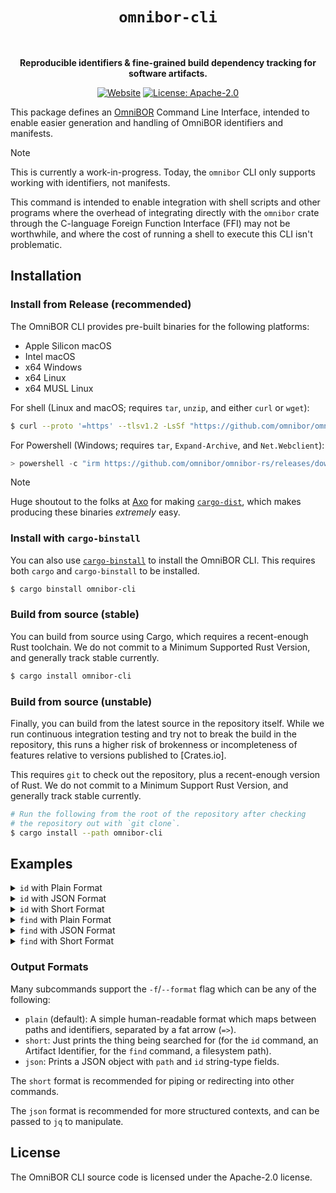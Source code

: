 
<div align="center">

# `omnibor-cli`

<br>

__Reproducible identifiers &amp; fine-grained build dependency tracking for software artifacts.__

[![Website](https://img.shields.io/badge/website-omnibor.io-blue)](https://omnibor.io) [![License: Apache-2.0](https://img.shields.io/badge/license-Apache--2.0-blue)](https://github.com/omnibor/omnibor-rs/blob/main/LICENSE)

</div>

This package defines an [OmniBOR] Command Line Interface, intended to enable
easier generation and handling of OmniBOR identifiers and manifests.

> [!NOTE]
> This is currently a work-in-progress. Today, the `omnibor` CLI only supports
> working with identifiers, not manifests.

This command is intended to enable integration with shell scripts and other
programs where the overhead of integrating directly with the `omnibor` crate
through the C-language Foreign Function Interface (FFI) may not be worthwhile,
and where the cost of running a shell to execute this CLI isn't problematic.

## Installation

### Install from Release (recommended)

The OmniBOR CLI provides pre-built binaries for the following platforms:

- Apple Silicon macOS
- Intel macOS
- x64 Windows
- x64 Linux
- x64 MUSL Linux

For shell (Linux and macOS; requires `tar`, `unzip`, and either `curl` or `wget`):

```sh
$ curl --proto '=https' --tlsv1.2 -LsSf "https://github.com/omnibor/omnibor-rs/releases/download/omnibor-cli-v0.6.0/omnibor-cli-installer.sh" | sh
```

For Powershell (Windows; requires `tar`, `Expand-Archive`, and `Net.Webclient`):

```powershell
> powershell -c "irm https://github.com/omnibor/omnibor-rs/releases/download/omnibor-cli-v0.6.0/omnibor-cli-installer.ps1 | iex"
```

> [!NOTE]
> Huge shoutout to the folks at [Axo] for making [`cargo-dist`], which makes
> producing these binaries _extremely_ easy.

### Install with `cargo-binstall`

You can also use [`cargo-binstall`] to install the OmniBOR CLI. This requires
both `cargo` and `cargo-binstall` to be installed.

```sh
$ cargo binstall omnibor-cli
```

### Build from source (stable)

You can build from source using Cargo, which requires a recent-enough
Rust toolchain. We do not commit to a Minimum Supported Rust Version,
and generally track stable currently.

```sh
$ cargo install omnibor-cli
```

### Build from source (unstable)

Finally, you can build from the latest source in the repository itself.
While we run continuous integration testing and try not to break the
build in the repository, this runs a higher risk of brokenness or
incompleteness of features relative to versions published to [Crates.io].

This requires `git` to check out the repository, plus a recent-enough
version of Rust. We do not commit to a Minimum Support Rust Version,
and generally track stable currently.

```sh
# Run the following from the root of the repository after checking
# the repository out with `git clone`.
$ cargo install --path omnibor-cli
```

## Examples


<details>
<summary><code>id</code> with Plain Format</summary>

```sh
$ omnibor id create Cargo.toml
# Cargo.toml => gitoid:blob:sha256:c54d66281dea2bf213083f9bd3345d89dc6657fa554b1c9ef14cfe4bab14893f
```
</details>



<details>
<summary><code>id</code> with JSON Format</summary>

```sh
$ omnibor id create Cargo.toml -f json
# {"id":"gitoid:blob:sha256:c54d66281dea2bf213083f9bd3345d89dc6657fa554b1c9ef14cfe4bab14893f","path":"Cargo.toml"}
```
</details>



<details>
<summary><code>id</code> with Short Format</summary>

```sh
$ omnibor id create Cargo.toml -f short
# gitoid:blob:sha256:c54d66281dea2bf213083f9bd3345d89dc6657fa554b1c9ef14cfe4bab14893f
```
</details>



<details>
<summary><code>find</code> with Plain Format</summary>

```sh
$ omnibor id find gitoid:blob:sha256:c54d66281dea2bf213083f9bd3345d89dc6657fa554b1c9ef14cfe4bab14893f .
# gitoid:blob:sha256:c54d66281dea2bf213083f9bd3345d89dc6657fa554b1c9ef14cfe4bab14893f => ./Cargo.toml
```
</details>



<details>
<summary><code>find</code> with JSON Format</summary>

```sh
$ omnibor id find gitoid:blob:sha256:c54d66281dea2bf213083f9bd3345d89dc6657fa554b1c9ef14cfe4bab14893f . -f json
# {"id":"gitoid:blob:sha256:c54d66281dea2bf213083f9bd3345d89dc6657fa554b1c9ef14cfe4bab14893f","path":"./Cargo.toml"}
```
</details>



<details>
<summary><code>find</code> with Short Format</summary>

```sh
$ omnibor id find gitoid:blob:sha256:c54d66281dea2bf213083f9bd3345d89dc6657fa554b1c9ef14cfe4bab14893f . -f short
# ./Cargo.toml
```
</details>

### Output Formats

Many subcommands support the `-f`/`--format` flag which can be any of the
following:

- `plain` (default): A simple human-readable format which maps between
  paths and identifiers, separated by a fat arrow (`=>`).
- `short`: Just prints the thing being searched for (for the `id` command, an
  Artifact Identifier, for the `find` command, a filesystem path).
- `json`: Prints a JSON object with `path` and `id` string-type fields.

The `short` format is recommended for piping or redirecting into other commands.

The `json` format is recommended for more structured contexts, and can be
passed to `jq` to manipulate.

## License

The OmniBOR CLI source code is licensed under the Apache-2.0 license.

[OmniBOR]: https://omnibor.io
[release]: https://github.com/omnibor/omnibor-rs/releases
[Axo]: https://axo.dev/
[`cargo-dist`]: https://github.com/axodotdev/cargo-dist
[`cargo-binstall`]: https://github.com/cargo-bins/cargo-binstall
